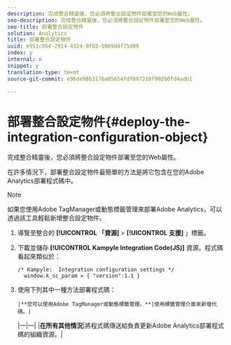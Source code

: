 ```yaml
---
description: 完成整合精靈後，您必須將整合設定物件部署至您的Web屬性。
seo-description: 完成整合精靈後，您必須將整合設定物件部署至您的Web屬性。
seo-title: 部署整合設定物件
solution: Analytics
title: 部署整合設定物件
uuid: e951c864-2914-4324-9f03-5069d4f75d99
index: y
internal: n
snippet: y
translation-type: tm+mt
source-git-commit: e96de98b3176a05654fdf697210f992b0fd4adb1

---
```



# 部署整合設定物件{#deploy-the-integration-configuration-object}

完成整合精靈後，您必須將整合設定物件部署至您的Web屬性。

在許多情況下，部署整合設定物件最簡單的方法是將它包含在您的Adobe Analytics部署程式碼中。

>[!NOTE]
>
>如果您使用Adobe TagManager或動態標籤管理來部署Adobe Analytics，可以透過該工具輕鬆新增整合設定物件。

1. 導覽至整合的 **[!UICONTROL 「資源]** &gt; **[!UICONTROL 支援]** 」標籤。
1. 下載並儲存 **[!UICONTROL Kampyle Integration Code(JS)]** 資源。程式碼看起來類似於：

   ```
   /* Kampyle:  Integration configuration settings */
     window.k_sc_param = { "version":1.1 }
   ```

1. 使用下列其中一種方法部署程式碼：

       |**您可以使用Adobe TagManager或動態標籤管理。**|使用標籤管理介面來新增代碼。|
    |—|—|
    |**在所有其他情況**|將程式碼傳送給負責更新Adobe Analytics部署程式碼的組織資源。|
   

